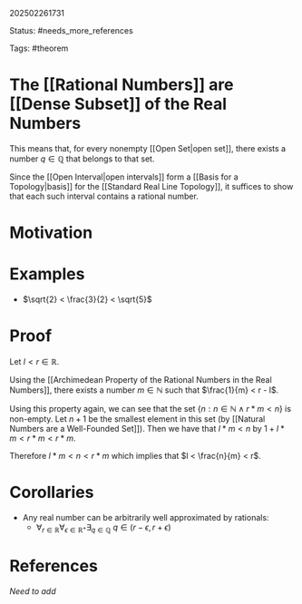 202502261731

Status: #needs_more_references 

Tags: #theorem

# The [[Rational Numbers]] are [[Dense Subset]] of the Real Numbers

This means that, for every nonempty [[Open Set|open set]], there exists a number $q \in \mathbb{Q}$ that belongs to that set.

Since the [[Open Interval|open intervals]] form a [[Basis for a Topology|basis]] for the [[Standard Real Line Topology]], it suffices to show that each such interval contains a rational number.  
# Motivation
# Examples

- $\sqrt{2} < \frac{3}{2} < \sqrt{5}$ 
# Proof

Let $l < r \in \mathbb{R}$.

Using the [[Archimedean Property of the Rational Numbers in the Real Numbers]], there exists a number $m \in \mathbb{N}$ such that $\frac{1}{m} < r - l$. 

Using this property again, we can see that the set $\{n : n \in \mathbb{N} \wedge r*m < n\}$ is non-empty. Let $n + 1$ be the smallest element in this set (by [[Natural Numbers are a Well-Founded Set]]). Then we have that $l*m < n$ by $1 + l*m < r*m < r*m$. 

Therefore $l*m < n < r*m$ which implies that $l < \frac{n}{m} < r$.

# Corollaries

- Any real number can be arbitrarily well approximated by rationals: 
	- $\forall_{r \in \mathbb{R}}\forall_{\epsilon \in \mathbb{R}^+} \exists_{q \in \mathbb{Q}}\ q \in (r - \epsilon, r + \epsilon)$ 

# References

*Need to add*